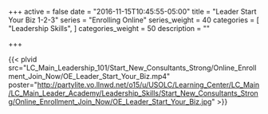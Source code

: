 +++
active = false
date = "2016-11-15T10:45:55-05:00"
title = "Leader Start Your Biz 1-2-3"
series = "Enrolling Online"
series_weight = 40
categories = [
  "Leadership Skills",
]
categories_weight = 50
description = ""

+++

{{< plvid src="LC_Main_Leadership_101/Start_New_Consultants_Strong/Online_Enrollment_Join_Now/OE_Leader_Start_Your_Biz.mp4" poster="http://partylite.vo.llnwd.net/o15/u/USOLC/Learning_Center/LC_Main/LC_Main_Leader_Academy/Leadership_Skills/Start_New_Consultants_Strong/Online_Enrollment_Join_Now/OE_Leader_Start_Your_Biz.jpg" >}}
